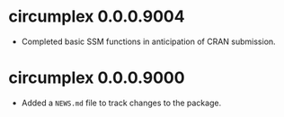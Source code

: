 # circumplex 0.0.0.9004

* Completed basic SSM functions in anticipation of CRAN submission.

# circumplex 0.0.0.9000

* Added a `NEWS.md` file to track changes to the package.
